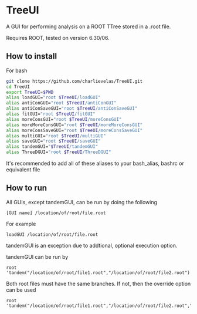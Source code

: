 # TreeUI
A GUI for performing analysis on a ROOT TTree stored in a .root file.

Requires ROOT, tested on version 6.30/06.

## How to install
For bash
```bash
git clone https://github.com/charlievelas/TreeUI.git
cd TreeUI
export TreeUI=$PWD
alias loadGUI="root $TreeUI/loadGUI"
alias antiConGUI="root $TreeUI/antiConGUI"
alias antiConSaveGUI="root $TreeUI/antiConSaveGUI"
alias fitGUI="root $TreeUI/fitGUI"
alias moreConsGUI="root $TreeUI/moreConsGUI"
alias moreMoreConsGUI="root $TreeUI/moreMoreConsGUI"
alias moreConsSaveGUI="root $TreeUI/moreConsSaveGUI"
alias multiGUI="root $TreeUI/multiGUI"
alias saveGUI="root $TreeUI/saveGUI"
alias tandemGUI="$TreeUI/tandemGUI"
alias ThreeDGUI="root $TreeUI/ThreeDGUI"
```
It's recommended to add all of these aliases to your bash_alias, bashrc or equivalent file

## How to run
All GUIs, except tandemGUI, can be run by doing the following

    [GUI name] /location/of/root/file.root

For example

    loadGUI /location/of/root/file.root

tandemGUI is an exception due to addtional, optional execution option. 

tandemGUI can be run by
	
    root 'tandem("/location/of/root/file1.root","/location/of/root/file2.root")'

Both root files must have the same branches. If not, then the override option can be used

    root 'tandem("/location/of/root/file1.root","/location/of/root/file2.root","override")'	

